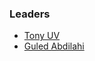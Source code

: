 ### Leaders

* [Tony UV](mailto:tony.uv@owasp.org)
* [Guled Abdilahi](mailto:guled.abdilahi@owasp.org)
